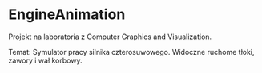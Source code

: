# EngineAnimation
Projekt na laboratoria z Computer Graphics and Visualization.

Temat: Symulator pracy silnika czterosuwowego. Widoczne ruchome tłoki, zawory i wał korbowy.
